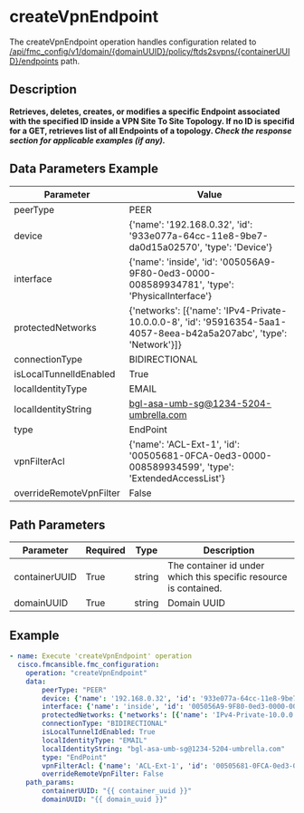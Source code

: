 # createVpnEndpoint

The createVpnEndpoint operation handles configuration related to [/api/fmc_config/v1/domain/{domainUUID}/policy/ftds2svpns/{containerUUID}/endpoints](/paths//api/fmc_config/v1/domain/{domain_uuid}/policy/ftds2svpns/{container_uuid}/endpoints.md) path.&nbsp;
## Description
**Retrieves, deletes, creates, or modifies a specific Endpoint associated with the specified ID inside a VPN Site To Site Topology. If no ID is specifid for a GET, retrieves list of all Endpoints of a topology. _Check the response section for applicable examples (if any)._**

## Data Parameters Example
| Parameter | Value |
| --------- | -------- |
| peerType | PEER |
| device | {'name': '192.168.0.32', 'id': '933e077a-64cc-11e8-9be7-da0d15a02570', 'type': 'Device'} |
| interface | {'name': 'inside', 'id': '005056A9-9F80-0ed3-0000-008589934781', 'type': 'PhysicalInterface'} |
| protectedNetworks | {'networks': [{'name': 'IPv4-Private-10.0.0.0-8', 'id': '95916354-5aa1-4057-8eea-b42a5a207abc', 'type': 'Network'}]} |
| connectionType | BIDIRECTIONAL |
| isLocalTunnelIdEnabled | True |
| localIdentityType | EMAIL |
| localIdentityString | bgl-asa-umb-sg@1234-5204-umbrella.com |
| type | EndPoint |
| vpnFilterAcl | {'name': 'ACL-Ext-1', 'id': '00505681-0FCA-0ed3-0000-008589934599', 'type': 'ExtendedAccessList'} |
| overrideRemoteVpnFilter | False |

## Path Parameters
| Parameter | Required | Type | Description |
| --------- | -------- | ---- | ----------- |
| containerUUID | True | string | The container id under which this specific resource is contained. |
| domainUUID | True | string | Domain UUID |

## Example
```yaml
- name: Execute 'createVpnEndpoint' operation
  cisco.fmcansible.fmc_configuration:
    operation: "createVpnEndpoint"
    data:
        peerType: "PEER"
        device: {'name': '192.168.0.32', 'id': '933e077a-64cc-11e8-9be7-da0d15a02570', 'type': 'Device'}
        interface: {'name': 'inside', 'id': '005056A9-9F80-0ed3-0000-008589934781', 'type': 'PhysicalInterface'}
        protectedNetworks: {'networks': [{'name': 'IPv4-Private-10.0.0.0-8', 'id': '95916354-5aa1-4057-8eea-b42a5a207abc', 'type': 'Network'}]}
        connectionType: "BIDIRECTIONAL"
        isLocalTunnelIdEnabled: True
        localIdentityType: "EMAIL"
        localIdentityString: "bgl-asa-umb-sg@1234-5204-umbrella.com"
        type: "EndPoint"
        vpnFilterAcl: {'name': 'ACL-Ext-1', 'id': '00505681-0FCA-0ed3-0000-008589934599', 'type': 'ExtendedAccessList'}
        overrideRemoteVpnFilter: False
    path_params:
        containerUUID: "{{ container_uuid }}"
        domainUUID: "{{ domain_uuid }}"

```
